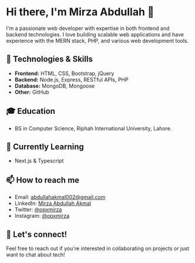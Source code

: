 # Hi there, I'm Mirza Abdullah 👋

I'm a passionate web developer with expertise in both frontend and backend technologies. I love building scalable web applications and have experience with the MERN stack, PHP, and various web development tools.

## 🚀 Technologies & Skills

- **Frontend:** HTML, CSS, Bootstrap, jQuery
- **Backend:** Node.js, Express, RESTful APIs, PHP
- **Database:** MongoDB, Mongoose
- **Other:** GitHub

## 🎓 Education
- BS in Computer Science, Riphah International University, Lahore.

## 🌱 Currently Learning
- Next.js & Typescript

## 📫 How to reach me
- Email: abdullahakmal002@gmail.com
- LinkedIn: [Mirza Abdullah Akmal](https://www.linkedin.com/in/mirza-abdullah-akmal-745279254/)
- Twitter: [@opxmirza](https://x.com/opxmirza?t=X_RCaHYlXn15xrX0XYdzUA&s=09)
- Instagram: [@opxmirza](https://www.instagram.com/opxmirza/profilecard/?igsh=am1vdHlsMzRseW56)

## 💬 Let's connect!
Feel free to reach out if you're interested in collaborating on projects or just want to chat about tech!

